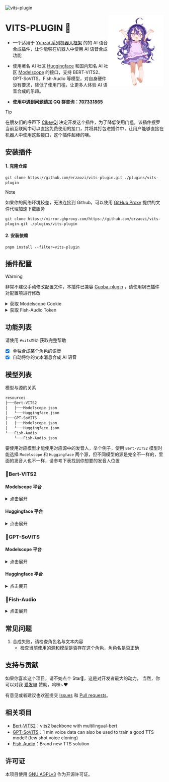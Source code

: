 ![vits-plugin](https://socialify.git.ci/erzaozi/vits-plugin/image?description=1&font=Raleway&forks=1&issues=1&language=1&name=1&owner=1&pattern=Circuit%20Board&pulls=1&stargazers=1&theme=Auto)

<img decoding="async" align=right src="resources/readme/girl.png" width="35%">

# VITS-PLUGIN 🍇

- 一个适用于 [Yunzai 系列机器人框架](https://github.com/yhArcadia/Yunzai-Bot-plugins-index) 的的 AI 语音合成插件，让你能够在机器人中使用 AI 语音合成功能

- 使用著名 AI 社区 [Huggingface](https://huggingface.co/) 和国内知名 AI 社区 [Modelscope](https://www.modelscope.cn/) 的接口，支持 BERT-VITS2、GPT-SoVITS、Fish-Audio 等模型，对自身硬件没有要求，降低了使用门槛，让更多人体验 AI 语音合成的乐趣。

- **使用中遇到问题请加 QQ 群咨询：[707331865](https://qm.qq.com/q/TXTIS9KhO2)**

> [!TIP]
> 在朋友们的呼声下 [CikeyQi](https://github.com/CikeyQi) 决定开发这个插件，为了降低使用门槛，该插件搜罗当前互联网中可以直接免费使用的接口，并将其打包进插件中，让用户能够直接在机器人中使用这些接口，这个插件超棒的噢。

## 安装插件

#### 1. 克隆仓库

```
git clone https://github.com/erzaozi/vits-plugin.git ./plugins/vits-plugin
```

> [!NOTE]
> 如果你的网络环境较差，无法连接到 Github，可以使用 [GitHub Proxy](https://mirror.ghproxy.com/) 提供的文件代理加速下载服务
>
> ```
> git clone https://mirror.ghproxy.com/https://github.com/erzaozi/vits-plugin.git ./plugins/vits-plugin
> ```

#### 2. 安装依赖

```
pnpm install --filter=vits-plugin
```

## 插件配置

> [!WARNING]
> 非常不建议手动修改配置文件，本插件已兼容 [Guoba-plugin](https://github.com/guoba-yunzai/guoba-plugin) ，请使用锅巴插件对配置项进行修改

<details> <summary>获取 Modelscope Cookie</summary>

1. 打开 [随便一个需要登录才能使用的空间](https://www.modelscope.cn/studios/xzjosh/DZ-Bert-VITS2-2.3/summary) 并登录，`Ctrl + Shift + I` 打开开发者工具 ，点击 `网络`
2. 等待出现 `status` 请求，点击该请求，复制 `Cookie` 字段即可（注意复制完整）

![cookie](https://github.com/erzaozi/vits-plugin/assets/61369914/1501ff49-b6d4-4434-b449-13fa44d23b38)

</details>

<details> <summary>获取 Fish-Audio Token</summary>

1. 打开 [Fish Audio](https://fish.audio/zh-CN/text-to-speech) 并登录，`Ctrl + Shift + I` 打开开发者工具 ，点击 `网络`
2. 尝试在网页生成一次，等待出现 `task` 请求，点击该请求，复制 `Authorization` 字段即可（注意复制完整）

![cookie](https://github.com/erzaozi/vits-plugin/assets/61369914/2b3b4e6a-9373-4b99-808e-401934d75564)

</details>

## 功能列表

请使用 `#vits帮助` 获取完整帮助

- [x] 单独合成某个角色的语音
- [x] 自动将你的文本消息合成 AI 语音

## 模型列表

模型与源的关系

```
resources
├───Bert-VITS2
│   ├───Modelscope.json
│   └───Huggingface.json
├───GPT-SoVITS
│   ├───Modelscope.json
│   └───Huggingface.json
└───Fish-Audio
    └───Fish-Audio.json
```

要使用对应模型才能使用对应源中的发音人，举个例子，使用 `Bert-VITS2` 模型时能选择 `Modelscope` 和 `Huggingface` 两个源，但不同模型的源是完全不一样的，里面的发音人也不一样，请参考下表找到你想要的发音人位置

### 🍉Bert-VITS2

#### Modelscope 平台

<details><summary>点击展开</summary>

|                                         模型名称                                         |                                           模型名称                                           |                                           模型名称                                            |                                            模型名称                                             |
| :--------------------------------------------------------------------------------------: | :------------------------------------------------------------------------------------------: | :-------------------------------------------------------------------------------------------: | :---------------------------------------------------------------------------------------------: |
|     [AI 陈泽（中日英）](https://www.modelscope.cn/studios/xzjosh/Ze-Bert-VITS2-2.3)      | [AI 星瞳（坏女人）（中日英）](https://www.modelscope.cn/studios/xzjosh/badXT-Bert-VITS2-2.3) |    [AI 梅西 2.0（中日英）](https://www.modelscope.cn/studios/xzjosh/Messi-Bert-VITS2-2.3)     |     [AI 珈乐 2.0（中日英）](https://www.modelscope.cn/studios/xzjosh/Carol-Bert-VITS2-2.3)      |
|  [AI 乃琳 2.0（中日英）](https://www.modelscope.cn/studios/xzjosh/Queen-Bert-VITS2-2.3)  |   [AI 七海 2.0（中日英）](https://www.modelscope.cn/studios/xzjosh/Nana7mi-Bert-VITS2-2.3)   | [AI 塔菲 2.0 重制版（中日英）](https://www.modelscope.cn/studios/xzjosh/Taffy-Bert-VITS2-2.3) | [AI 东雪莲 2.0 重制版（中日英）](https://www.modelscope.cn/studios/xzjosh/Azuma-Bert-VITS2-2.3) |
| [AI 奶绿 2.0（中日英）](https://www.modelscope.cn/studios/xzjosh/LAPLACE-Bert-VITS2-2.3) |    [AI 尼奈 2.0（中日英）](https://www.modelscope.cn/studios/xzjosh/nine-Bert-VITS2-2.3)     |     [AI 科比 2.0（中日英）](https://www.modelscope.cn/studios/xzjosh/Kobe-Bert-VITS2-2.3)     |     [AI 嘉然 2.0（中日英）](https://www.modelscope.cn/studios/xzjosh/Diana-Bert-VITS2-2.3)      |
|   [AI 丁真 2.0（中日英）](https://www.modelscope.cn/studios/xzjosh/DZ-Bert-VITS2-2.3)    |  [AI 丁真 2.0（备用 1）](https://www.modelscope.cn/studios/xzjosh/dingzhen-Bert-VITS2-2.3)   |    [AI 丁真 2.0（备用 2）](https://www.modelscope.cn/studios/xzjosh/DZhen-Bert-VITS2-2.3)     |      [AI 炫神 2.0（中日英）](https://www.modelscope.cn/studios/xzjosh/Xuan-Bert-VITS2-2.3)      |
|  [AI 电棍 2.0（中日英）](https://www.modelscope.cn/studios/xzjosh/otto-Bert-VITS2-2.3)   |    [AI 阿梓 2.0（中日英）](https://www.modelscope.cn/studios/xzjosh/Azusa-Bert-VITS2-2.3)    |   [AI 东雪莲 2.0（中日英）](https://www.modelscope.cn/studios/xzjosh/Azuma-Bert-VITS2.0.2)    |     [AI 塔菲 2.0（中日英）](https://www.modelscope.cn/studios/xzjosh/Taffy-Bert-VITS2.0.2)      |
|    [AI 星瞳 2.0（中日英）](https://www.modelscope.cn/studios/xzjosh/2568-Bert-VITS2)     |      [AI 孙笑川 2.0（中日英）](https://www.modelscope.cn/studios/xzjosh/SXC-Bert-VITS2)      |             [AI 塔菲](https://www.modelscope.cn/studios/xzjosh/Taffy-Bert-VITS2)              |           [AI 小菲](https://www.modelscope.cn/studios/xzjosh/LittleTaffy-Bert-VITS2)            |
|          [AI 东雪莲](https://www.modelscope.cn/studios/xzjosh/Azuma-Bert-VITS2)          |            [AI 奶绿](https://www.modelscope.cn/studios/xzjosh/LAPLACE-Bert-VITS2)            |             [AI 尼奈](https://www.modelscope.cn/studios/xzjosh/nine1-Bert-VITS2)              |              [AI 珈乐](https://www.modelscope.cn/studios/xzjosh/Carol-Bert-VITS2)               |
|           [AI 电棍](https://www.modelscope.cn/studios/xzjosh/otto-Bert-VITS2)            |            [AI 七海](https://www.modelscope.cn/studios/xzjosh/Nana7mi-Bert-VITS2)            |             [AI 阿梓](https://www.modelscope.cn/studios/xzjosh/Azusa-Bert-VITS2)              |             [AI 星瞳](https://www.modelscope.cn/studios/xzjosh/XingTong-Bert-VITS2)             |
|            [AI 向晚](https://www.modelscope.cn/studios/xzjosh/Ava-Bert-VITS2)            |             [AI 嘉然](https://www.modelscope.cn/studios/xzjosh/Diana-Bert-VITS2)             |             [AI 剑魔](https://www.modelscope.cn/studios/xzjosh/Aatrox-Bert-VITS2)             |              [AI 乃琳](https://www.modelscope.cn/studios/xzjosh/Eileen-Bert-VITS2)              |
|           [AI 贝拉](https://www.modelscope.cn/studios/xzjosh/Bella-Bert-VITS2)           |            [AI 扇宝](https://www.modelscope.cn/studios/xzjosh/ShanBao-Bert-VITS2)            |             [AI 恬豆](https://www.modelscope.cn/studios/xzjosh/Bekki-Bert-VITS2)              |              [AI 黑桃影](https://www.modelscope.cn/studios/xzjosh/Echo-Bert-VITS2)              |
|          [AI 卖卖](https://www.modelscope.cn/studios/xzjosh/maimai-Bert-VITS2)           |             [AI 鹿鸣](https://www.modelscope.cn/studios/xzjosh/Lumi-Bert-VITS2)              |            [AI 文静](https://www.modelscope.cn/studios/xzjosh/Wenjing-Bert-VITS2)             |                                                                                                 |

</details>

#### Huggingface 平台

<details><summary>点击展开</summary>

|                                         模型名称                                         |                                         模型名称                                          |                                          模型名称                                           |                                       模型名称                                       |
| :--------------------------------------------------------------------------------------: | :---------------------------------------------------------------------------------------: | :-----------------------------------------------------------------------------------------: | :----------------------------------------------------------------------------------: |
| [AI 星瞳（坏女人）（中日英）](https://huggingface.co/spaces/XzJosh/badXT-Bert-VITS2-2.3) |    [AI 梅西 2.0（中日英）](https://huggingface.co/spaces/XzJosh/Messi-Bert-VITS2-2.3)     |     [AI 珈乐 2.0（中日英）](https://huggingface.co/spaces/XzJosh/Carol-Bert-VITS2-2.3)      |  [AI 乃琳 2.0（中日英）](https://huggingface.co/spaces/XzJosh/Queen-Bert-VITS2-2.3)  |
|   [AI 七海 2.0（中日英）](https://huggingface.co/spaces/XzJosh/Nana7mi-Bert-VITS2-2.3)   | [AI 塔菲 2.0 重制版（中日英）](https://huggingface.co/spaces/XzJosh/Taffy-Bert-VITS2-2.3) | [AI 东雪莲 2.0 重制版（中日英）](https://huggingface.co/spaces/XzJosh/Azuma-Bert-VITS2-2.3) | [AI 奶绿 2.0（中日英）](https://huggingface.co/spaces/XzJosh/LAPLACE-Bert-VITS2-2.3) |
|    [AI 尼奈 2.0（中日英）](https://huggingface.co/spaces/XzJosh/nine-Bert-VITS2-2.3)     |     [AI 科比 2.0（中日英）](https://huggingface.co/spaces/XzJosh/Kobe-Bert-VITS2-2.3)     |     [AI 嘉然 2.0（中日英）](https://huggingface.co/spaces/XzJosh/Diana-Bert-VITS2-2.3)      |   [AI 丁真 2.0（中日英）](https://huggingface.co/spaces/XzJosh/DZ-Bert-VITS2-2.3)    |
|    [AI 炫神 2.0（中日英）](https://huggingface.co/spaces/XzJosh/Xuan-Bert-VITS2-2.3)     |     [AI 电棍 2.0（中日英）](https://huggingface.co/spaces/XzJosh/otto-Bert-VITS2-2.3)     |     [AI 阿梓 2.0（中日英）](https://huggingface.co/spaces/XzJosh/Azusa-Bert-VITS2-2.3)      | [AI 东雪莲 2.0（中日英）](https://huggingface.co/spaces/XzJosh/Azuma-Bert-VITS2.0.2) |
|    [AI 塔菲 2.0（中日英）](https://huggingface.co/spaces/XzJosh/Taffy-Bert-VITS2.0.2)    |       [AI 星瞳 2.0（中日英）](https://huggingface.co/spaces/XzJosh/2568-Bert-VITS2)       |       [AI 孙笑川 2.0（中日英）](https://huggingface.co/spaces/XzJosh/Sun-Bert-VITS2)        |           [AI 塔菲](https://huggingface.co/spaces/XzJosh/Taffy-Bert-VITS2)           |
|          [AI 小菲](https://huggingface.co/spaces/XzJosh/LittleTaffy-Bert-VITS2)          |            [AI 东雪莲](https://huggingface.co/spaces/XzJosh/Azuma-Bert-VITS2)             |             [AI 奶绿](https://huggingface.co/spaces/XzJosh/LAPLACE-Bert-VITS2)              |           [AI 尼奈](https://huggingface.co/spaces/XzJosh/nine1-Bert-VITS2)           |
|             [AI 珈乐](https://huggingface.co/spaces/XzJosh/Carol-Bert-VITS2)             |              [AI 电棍](https://huggingface.co/spaces/XzJosh/otto-Bert-VITS2)              |             [AI 七海](https://huggingface.co/spaces/XzJosh/Nana7mi-Bert-VITS2)              |           [AI 阿梓](https://huggingface.co/spaces/XzJosh/Azusa-Bert-VITS2)           |
|           [AI 星瞳](https://huggingface.co/spaces/XzJosh/XingTong-Bert-VITS2)            |              [AI 向晚](https://huggingface.co/spaces/XzJosh/Ava-Bert-VITS2)               |              [AI 嘉然](https://huggingface.co/spaces/XzJosh/Diana-Bert-VITS2)               |          [AI 剑魔](https://huggingface.co/spaces/XzJosh/Aatrox-Bert-VITS2)           |
|            [AI 乃琳](https://huggingface.co/spaces/XzJosh/Eileen-Bert-VITS2)             |             [AI 贝拉](https://huggingface.co/spaces/XzJosh/Bella-Bert-VITS2)              |             [AI 扇宝](https://huggingface.co/spaces/XzJosh/ShanBao-Bert-VITS2)              |           [AI 恬豆](https://huggingface.co/spaces/XzJosh/Bekki-Bert-VITS2)           |
|            [AI 黑桃影](https://huggingface.co/spaces/XzJosh/Echo-Bert-VITS2)             |             [AI 卖卖](https://huggingface.co/spaces/XzJosh/maimai-Bert-VITS2)             |               [AI 鹿鸣](https://huggingface.co/spaces/XzJosh/Lumi-Bert-VITS2)               |          [AI 文静](https://huggingface.co/spaces/XzJosh/Wenjing-Bert-VITS2)          |

</details>

### 🍊GPT-SoVITS

#### Modelscope 平台

<details><summary>点击展开</summary>

|                               模型名称                                |                                   模型名称                                    |                                模型名称                                 |                                    模型名称                                    |
| :-------------------------------------------------------------------: | :---------------------------------------------------------------------------: | :---------------------------------------------------------------------: | :----------------------------------------------------------------------------: |
| [AI 张顺飞](https://www.modelscope.cn/studios/xzjosh/Shun-GPT-SoVITS) |     [AI 蔡徐坤](https://www.modelscope.cn/studios/xzjosh/Kun-GPT-SoVITS)      |   [AI 米诺](https://www.modelscope.cn/studios/xzjosh/Mino-GPT-SoVITS)   |       [AI 陈泽](https://www.modelscope.cn/studios/xzjosh/Ze-GPT-SoVITS)        |
|  [AI 电棍](https://www.modelscope.cn/studios/xzjosh/otto-GPT-SoVITS)  |      [AI 炫神](https://www.modelscope.cn/studios/xzjosh/Xuan-GPT-SoVITS)      |  [AI 山泥若](https://www.modelscope.cn/studios/xzjosh/Ruo-GPT-SoVITS)   |    [AI 丁真](https://www.modelscope.cn/studios/xzjosh/dingzhen-GPT-SoVITS)     |
| [AI 孙笑川](https://www.modelscope.cn/studios/xzjosh/sun-GPT-SoVITS)  |    [AI 东雪莲](https://www.modelscope.cn/studios/xzjosh/Azuma-GPT-SoVITS)     |  [AI 塔菲](https://www.modelscope.cn/studios/xzjosh/Taffy-GPT-SoVITS)   |     [AI 奶绿](https://www.modelscope.cn/studios/xzjosh/LAPLACE-GPT-SoVITS)     |
| [AI 阿梓](https://www.modelscope.cn/studios/xzjosh/Azusa-GPT-SoVITS)  |    [AI 七海](https://www.modelscope.cn/studios/xzjosh/Nana7mi-GPT-SoVITS)     | [AI 星瞳](https://www.modelscope.cn/studios/xzjosh/XingTong-GPT-SoVITS) | [AI 星瞳（坏女人）](https://www.modelscope.cn/studios/xzjosh/badXT-GPT-SoVITS) |
|   [AI 扇宝](https://www.modelscope.cn/studios/xzjosh/SB-GPT-SoVITS)   | [AI 扇宝（卖卖）](https://www.modelscope.cn/studios/xzjosh/maimai-GPT-SoVITS) |   [AI 尼奈](https://www.modelscope.cn/studios/xzjosh/nine-GPT-SoVITS)   |      [AI 恬豆](https://www.modelscope.cn/studios/xzjosh/Bekki-GPT-SoVITS)      |
|  [AI 向晚](https://www.modelscope.cn/studios/xzjosh/Ava-GPT-SoVITS)   |     [AI 贝拉](https://www.modelscope.cn/studios/xzjosh/Bella-GPT-SoVITS)      |  [AI 珈乐](https://www.modelscope.cn/studios/xzjosh/Carol-GPT-SoVITS)   |      [AI 嘉然](https://www.modelscope.cn/studios/xzjosh/Diana-GPT-SoVITS)      |
| [AI 乃琳](https://www.modelscope.cn/studios/xzjosh/Eileen-GPT-SoVITS) |                                                                               |                                                                         |                                                                                |

</details>

#### Huggingface 平台

<details><summary>点击展开</summary>

|                             模型名称                              |                                 模型名称                                  |                                  模型名称                                  |                              模型名称                               |
| :---------------------------------------------------------------: | :-----------------------------------------------------------------------: | :------------------------------------------------------------------------: | :-----------------------------------------------------------------: |
|  [AI 电棍](https://huggingface.co/spaces/XzJosh/otto-GPT-SoVITS)  |      [AI 炫神](https://huggingface.co/spaces/XzJosh/Xuan-GPT-SoVITS)      |      [AI 山泥若](https://huggingface.co/spaces/XzJosh/Ruo-GPT-SoVITS)      | [AI 丁真](https://huggingface.co/spaces/XzJosh/dingzhen-GPT-SoVITS) |
| [AI 孙笑川](https://huggingface.co/spaces/XzJosh/sun-GPT-SoVITS)  |    [AI 东雪莲](https://huggingface.co/spaces/XzJosh/Azuma-GPT-SoVITS)     |      [AI 塔菲](https://huggingface.co/spaces/XzJosh/Taffy-GPT-SoVITS)      | [AI 奶绿](https://huggingface.co/spaces/XzJosh/LAPLACE-GPT-SoVITS)  |
| [AI 阿梓](https://huggingface.co/spaces/XzJosh/Azusa-GPT-SoVITS)  |    [AI 七海](https://huggingface.co/spaces/XzJosh/Nana7mi-GPT-SoVITS)     | [AI 星瞳（坏女人）](https://huggingface.co/spaces/XzJosh/badXT-GPT-SoVITS) | [AI 坏女人](https://huggingface.co/spaces/XzJosh/badXT-GPT-SoVITS)  |
|   [AI 扇宝](https://huggingface.co/spaces/XzJosh/SB-GPT-SoVITS)   | [AI 扇宝（卖卖）](https://huggingface.co/spaces/XzJosh/maimai-GPT-SoVITS) |      [AI 尼奈](https://huggingface.co/spaces/XzJosh/nine-GPT-SoVITS)       |  [AI 恬豆](https://huggingface.co/spaces/XzJosh/Bekki-GPT-SoVITS)   |
|  [AI 向晚](https://huggingface.co/spaces/XzJosh/Ava-GPT-SoVITS)   |     [AI 贝拉](https://huggingface.co/spaces/XzJosh/Bella-GPT-SoVITS)      |      [AI 珈乐](https://huggingface.co/spaces/XzJosh/Carol-GPT-SoVITS)      |  [AI 嘉然](https://huggingface.co/spaces/XzJosh/Diana-GPT-SoVITS)   |
| [AI 乃琳](https://huggingface.co/spaces/XzJosh/Eileen-GPT-SoVITS) |                                                                           |                                                                            |                                                                     |

</details>

### 🥕Fish-Audio

<details><summary>点击展开</summary>

|         模型名称         |        模型名称        |        模型名称         |         模型名称          |
| :----------------------: | :--------------------: | :---------------------: | :-----------------------: |
|           丁真           |        AD 学姐         |       纪录片旁白        |         永雏塔菲          |
|     POTUS 45 - Trump     |          流萤          |       七海みなみ        |           阿梓            |
|          芙宁娜          |          符玄          |        雷电将军         |          董宇辉           |
|          邓紫琪          |   丁真（锐刻五代版）   |        电棍 otto        |           派蒙            |
|          单田芳          |         扣比不         |          黑手           |        孙笑川 258         |
|       七海 Nana7mi       |          刻晴          |          钟离           |          冰糖 IO          |
|        李立宏美食        |       AI 沈子钧        |          黄泉           |           花火            |
|         棋手战鹰         |          弘历          |       明前奶绿 2        |          纳西妲           |
|         井芹仁菜         |         东雪莲         |     尼奈（猫娘版）      | Robin (Honkai: Star Rail) |
|           炫神           |        赤井秀一        |          银枝           |           砂金            |
|          巴图鲁          |          胡桃          |         明日香          |           空 1            |
|        花火导演 1        |          星瞳          |        旭旭宝宝         |          黑天鹅           |
|  亚太空间合作组织秘书长  |          温迪          |            1            |           尼奈            |
|         アルマ２         |         孙笑川         |        记者 2.0         |          希格雯           |
|           huhu           |          试试          |          唐僧           |            米             |
|          coco1           |        夹子米虫        |        包包大人         |         baicai_ZH         |
|            算            |          烟绯          |        男 2 常用        |     偶像大师 新田美波     |
|         枣伊吕波         |         亚托莉         |         罗永浩          |          佛耶戈           |
|          斯维因          |        布洛妮娅        |          小桃           |           扇宝            |
|          袁腾飞          |         东方镜         |          waner          |           管家            |
|        晶蓝研究室        |      Ageha Shama       |         古美门          |            nkl            |
|           md1            |       露早 GOGO        |        baicai_JP        |      青春恋物 纯爱酱      |
|          Sakura          |          卖卖          |         夏目蓝          |         小熊维尼          |
|         蓝斯报站         |           影           |         老母亲          |        企业宣传片         |
|      chouxiangping1      |          作曲          |           mm            |         农村生活          |
|        Meow Moew         |          ttt2          |          流萤           |            ali            |
|           jian           |          余切          |         战鹰 01         |          派蒙 1           |
|           多人           |      流浪者\_原神      |         qixuanm         |           扇宝            |
|          Qinlan          |          coco          |         安和昴          |           wannn           |
|         昆虫学者         |          记者          |          白露           |          艾丝妲           |
|           测试           |         姐姐 1         |        扣税国王         |        浊心斯卡蒂         |
|         明前奶绿         |           ？           |        菩提祖师         |         AI 李奥翔         |
|          周棋洛          |      奥尔菲斯 2.0      |           🥕            |          撒贝宁           |
|           全蛋           |        dongbei         |        溜溜 leo         |            WY             |
|          琳妮特          |          ling          |          MOSS           |          崔永元           |
|        明日方舟 W        |         夏提雅         |          陈冲           |           Negan           |
|          ID001           |         佛耶戈         |        汤圆四水         |          悟空 1           |
|          郑容和          |           dw           |           敖            |           文静            |
|          aishe           |       战场原黑仪       |          niao           |            我             |
|           测试           |        匠心帝。        |          雷军           |         神里绫华          |
|           tts            |         Within         |          藿藿           |          飞虎队           |
|           测试           |        阿里马斯        |          tttt           |           后羿            |
|          高松灯          |         相泽南         |          甘雨           |           ayane           |
|    June (The Finals)     |         张顺飞         |       明日方舟山        |         AI 何佳宇         |
|           hhjk           |       河原木桃香       |           xwy           |           星瞳            |
|          huawei          |          流萤          |           lu            |          邓女士           |
|         Natsuhi          |        爱莉希雅        |        露西（en         |      七濑胡桃中文 ai      |
|          大家好          |          阿兰          |           pzd           |           王二            |
|       Harold Finch       |         yanhe          |         LUO-002         |       温柔动听女声        |
|       Taylor Swift       |         包龙星         |     凯伦（实验版）      |            22             |
|        洛天依\_灵        |        次生银翼        |      爱衣休伯利安       |         露西（zh          |
|           awei           |     52ba 乌尔比安      |           gyh           |           卖卖            |
|         w 的声音         |         凯尔希         | 明日方舟 特雷西娅、魔王 |           Rupa            |
|            fy            |         liuliu         |         lamune          |           狗蛋            |
|           测试           |         高血压         |         xiaohua         |     霸道姐姐 sweetbox     |
|            qy            |         赵本山         |           Dr            |        大和田常务         |
|          Xixixi          |         邓浩洋         |          炫烨           |            雨             |
|         温柔女声         |          凤凤          |       MG 动画男声       |     毕业季温情女学生      |
|          boss3           |         刘德科         |          湖普           |      企业宣传片-大气      |
|          彩虹红          |        幽兰黛尔        |         胖宝宝          |            11             |
|        洛天依\_柔        |           WK           |      听不懂思密达       |  嘟嘟\_学校广播电台\_CN   |
|          波提欧          |           刃           |        剑先鹤城         |            令             |
|      东风谷早苗 mv       |        萨格尔王        |          男 1           |            pjs            |
|           夏生           |         田二喜         |          dons           |          无添加           |
|            md            |          test          |           WKR           |          大司马           |
|      陈功的声音模型      |         测试 1         |           me            |            lze            |
|           男 1           |          ling          |       二次元妲己        |            凡             |
|        Freeind AI        |          test          |  大家的日语中级 1 阅读  |            JJ             |
|        Max テスト        |         henry          |          暗人           |           阿星            |
|          tstt2           |          test          |        憨堡 Ger         |            hou            |
|           moss           |         slang          |         李素裳          |         独人十三          |
|           liu            |           33           |          test           |         永雏小菲          |
|      丹花伊吹 ibkui      |           1            |          9729           |         广西大师          |
|           9729           |          小孩          |        迪奥娜 ZH        |    Scotty (The Finals)    |
|            8             |          boss          |          包子           |           扇宝            |
|           络希           |          007           |          嘉然           |         AI 李奥翔         |
|          beagle          |        海老塚智        |           司            |          测试 1           |
|            1             |        奥尔菲斯        |           33            |          老叶 2           |
|          周星驰          |         安仁 2         |          发姐           |       Ngo Lan Huong       |
|          ouyang          |          ces           |           mfq           |        瓶子君 152         |
|           Mun            |       瓶子君 152       |          鱼头           |           SELF            |
|          个人 C          |        Sheldon         |          萧炎           |            wan            |
|         然然 2.0         |          科比          |        维什戴尔         |           然然            |
|     jingxiangshuiyi      |        marklin         |           JJJ           |         ele_read          |
|          xm_01           |        抖音米敏        |          自己           |        测试单田芳         |
|            y             |           1            |            1            |           6653            |
|          芙宁娜          |        jackzou         |      北方老师的话       |         没有没有          |
|           康辉           |         董宇辉         |     芽衣\_雷之律者      |    琪亚娜\_薪炎之律者     |
|         梅比乌斯         |          凯文          |       夏提雅中文        |            gmz            |
|        My Voice 2        |        My Voice        |           rui           |           测试            |
|            2             |          222           |          1111           |       logos 逻各斯        |
|           测试           | 嘟嘟\_商超女播报员\_CN |           xjp           |            hjj            |
|            ll            |         Negan          |         小孩 ZH         |          萌小天           |
|       fisher_test1       |       莹凡的声音       |          米诺           |           hiyo            |
| 2024.01.27 旅行骑士 CPA1 |         Y10REO         |        哈哈哈哈         |        鱿鱼安静吗         |
|           小 U           |          居居          |          居居           |          袁腾飞           |
|          梁宏达          |        阿波尼亚        |        萝莎莉娅         |          菲谢尔           |
|           莱尔           |         莉莉娅         |         苏莎娜          |            苏             |
|           芽衣           |         缇米朵         |         维尔薇          |      符华\_识之律者       |
|      符华\_云墨丹心      |          符华          |         科斯魔          |     琪亚娜\_空之律者      |
|          琪亚娜          |        狂热蓝调        |          爱衣           |           渡鸦            |
|          格蕾修          |    德丽莎\_月下初拥    |         德丽莎          |        帕朵菲莉丝         |
|         希儿\_黑         |          希儿          |   布洛妮娅\_迷城骇兔    |    布洛妮娅\_次生银翼     |
|         布洛妮娅         |     姬子\_极地战刃     |          姬子           |          卡萝尔           |
|           卡莲           |          千劫          |         八重樱          |           伊甸            |
|        人偶\_赤鸢        |       人偶\_贝拉       |       人偶\_西琳        |        人偶\_若水         |
|        人偶\_苍玄        |      人偶\_绯玉丸      |    人偶\_特斯拉 Zero    |        人偶\_爱酱         |
|     人偶\_晓月镇魂歌     |     人偶\_妖精爱莉     |   人偶\_圣剑幽兰黛尔    |       人偶\_克莱因        |
|       人偶\_仿犹大       |          丽塔          |          主角           |     June (The Finals)     |

</details>

## 常见问题

1. 合成失败，请检查角色名与文本内容
   - 检查当前使用的源和模型是否存在这个角色，角色名是否正确

## 支持与贡献

如果你喜欢这个项目，请不妨点个 Star🌟，这是对开发者最大的动力， 当然，你可以对我 [爱发电](https://afdian.net/a/sumoqi) 赞助，呜咪~❤️

有意见或者建议也欢迎提交 [Issues](https://github.com/erzaozi/vits-plugin/issues) 和 [Pull requests](https://github.com/erzaozi/vits-plugin/pulls)。

## 相关项目

- [Bert-VITS2](https://github.com/fishaudio/Bert-VITS2)：vits2 backbone with multilingual-bert
- [GPT-SoVITS](https://github.com/RVC-Boss/GPT-SoVITS)：1 min voice data can also be used to train a good TTS model! (few shot voice cloning)
- [Fish-Audio](https://fish.audio)：Brand new TTS solution

## 许可证

本项目使用 [GNU AGPLv3](https://choosealicense.com/licenses/agpl-3.0/) 作为开源许可证。
